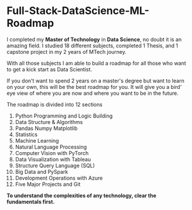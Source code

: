 # Full-Stack-DataScience-ML-Roadmap

I completed my <b>Master of Technology</b> in <b>Data Science</b>, no doubt it is an amazing field. I studied 18 different subjects, completed 1 Thesis, and 1 capstone project in my 2 years of MTech journey.

With all those subjects I am able to build a roadmap for all those who want to get a kick start as Data Scientist.

If you don't want to spend 2 years on a master's degree but want to learn on your own, this will be the best roadmap for you. It will give you a bird' eye view of where you are now and where you want to be in the future.

The roadmap is divided into 12 sections


1. Python Programming and Logic Building
2. Data Structure & Algorithms
3. Pandas Numpy Matplotlib
4. Statistics
5. Machine Learning
6. Natural Language Processing
7. Computer Vision with PyTorch
8. Data Visualization with Tableau
9. Structure Query Language (SQL)
10. Big Data and PySpark
11. Development Operations with Azure
12. Five Major Projects and Git


<b>To understand the complexities of any technology, clear the fundamentals first.</b>
